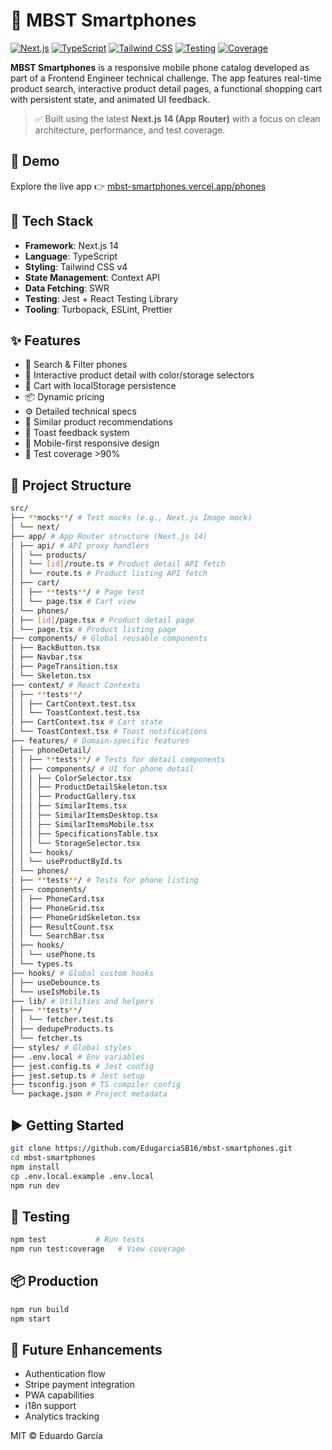 # 📱 MBST Smartphones

[![Next.js](https://img.shields.io/badge/Next.js-14-black?style=for-the-badge&logo=next.js)](https://nextjs.org/)
[![TypeScript](https://img.shields.io/badge/TypeScript-4.9.5-3178C6?style=for-the-badge&logo=typescript)](https://www.typescriptlang.org/)
[![Tailwind CSS](https://img.shields.io/badge/Tailwind_CSS-4.0.0-06B6D4?style=for-the-badge&logo=tailwindcss)](https://tailwindcss.com/)
[![Testing](https://img.shields.io/badge/Testing-Jest-15C213?style=for-the-badge&logo=jest)](https://jestjs.io/)
[![Coverage](https://img.shields.io/badge/Coverage-90%25-97CA00?style=for-the-badge)](https://jestjs.io/)

**MBST Smartphones** is a responsive mobile phone catalog developed as part of a Frontend Engineer technical challenge. The app features real-time product search, interactive product detail pages, a functional shopping cart with persistent state, and animated UI feedback.

> ✅ Built using the latest **Next.js 14 (App Router)** with a focus on clean architecture, performance, and test coverage.

## 🚀 Demo

Explore the live app 👉 [mbst-smartphones.vercel.app/phones](https://mbst-smartphones.vercel.app/phones)

## 🔧 Tech Stack

- **Framework**: Next.js 14
- **Language**: TypeScript
- **Styling**: Tailwind CSS v4
- **State Management**: Context API
- **Data Fetching**: SWR
- **Testing**: Jest + React Testing Library
- **Tooling**: Turbopack, ESLint, Prettier

## ✨ Features

- 🔎 Search & Filter phones
- 📱 Interactive product detail with color/storage selectors
- 🛒 Cart with localStorage persistence
- 📦 Dynamic pricing
- ⚙️ Detailed technical specs
- 🔁 Similar product recommendations
- 💬 Toast feedback system
- 📱 Mobile-first responsive design
- 🎯 Test coverage >90%

## 📁 Project Structure

```bash
src/
├── **mocks**/ # Test mocks (e.g., Next.js Image mock)
│ └── next/
├── app/ # App Router structure (Next.js 14)
│ ├── api/ # API proxy handlers
│ │ └── products/
│ │ └── [id]/route.ts # Product detail API fetch
│ │ └── route.ts # Product listing API fetch
│ ├── cart/
│ │ ├── **tests**/ # Page test
│ │ └── page.tsx # Cart view
│ └── phones/
│ ├── [id]/page.tsx # Product detail page
│ └── page.tsx # Product listing page
├── components/ # Global reusable components
│ ├── BackButton.tsx
│ ├── Navbar.tsx
│ ├── PageTransition.tsx
│ └── Skeleton.tsx
├── context/ # React Contexts
│ ├── **tests**/
│ │ ├── CartContext.test.tsx
│ │ └── ToastContext.test.tsx
│ ├── CartContext.tsx # Cart state
│ └── ToastContext.tsx # Toast notifications
├── features/ # Domain-specific features
│ ├── phoneDetail/
│ │ ├── **tests**/ # Tests for detail components
│ │ ├── components/ # UI for phone detail
│ │ │ ├── ColorSelector.tsx
│ │ │ ├── ProductDetailSkeleton.tsx
│ │ │ ├── ProductGallery.tsx
│ │ │ ├── SimilarItems.tsx
│ │ │ ├── SimilarItemsDesktop.tsx
│ │ │ ├── SimilarItemsMobile.tsx
│ │ │ ├── SpecificationsTable.tsx
│ │ │ └── StorageSelector.tsx
│ │ └── hooks/
│ │ └── useProductById.ts
│ └── phones/
│ ├── **tests**/ # Tests for phone listing
│ ├── components/
│ │ ├── PhoneCard.tsx
│ │ ├── PhoneGrid.tsx
│ │ ├── PhoneGridSkeleton.tsx
│ │ ├── ResultCount.tsx
│ │ └── SearchBar.tsx
│ ├── hooks/
│ │ └── usePhone.ts
│ └── types.ts
├── hooks/ # Global custom hooks
│ ├── useDebounce.ts
│ └── useIsMobile.ts
├── lib/ # Utilities and helpers
│ ├── **tests**/
│ │ └── fetcher.test.ts
│ ├── dedupeProducts.ts
│ └── fetcher.ts
├── styles/ # Global styles
├── .env.local # Env variables
├── jest.config.ts # Jest config
├── jest.setup.ts # Jest setup
├── tsconfig.json # TS compiler config
└── package.json # Project metadata
```

## ▶️ Getting Started

```bash
git clone https://github.com/EdugarciaSB16/mbst-smartphones.git
cd mbst-smartphones
npm install
cp .env.local.example .env.local
npm run dev
```

## 🧪 Testing

```bash
npm test           # Run tests
npm run test:coverage   # View coverage
```

## 📦 Production

```bash
npm run build
npm start
```

## 🧠 Future Enhancements

- Authentication flow
- Stripe payment integration
- PWA capabilities
- i18n support
- Analytics tracking

MIT © Eduardo García
